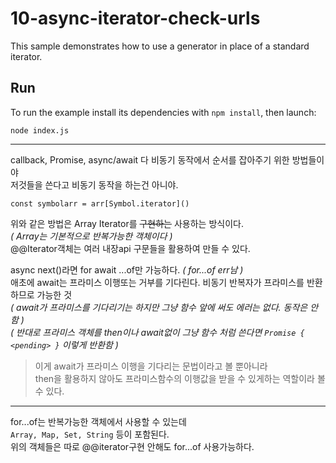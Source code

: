 # 10-async-iterator-check-urls

This sample demonstrates how to use a generator in place of a standard iterator.

## Run

To run the example install its dependencies with `npm install`, then launch:

```
node index.js
```
----
callback, Promise, async/await 다 비동기 동작에서 순서를 잡아주기 위한 방법들이야  
저것들을 쓴다고 비동기 동작을 하는건 아니야.  

```
const symbolarr = arr[Symbol.iterator]()
```
위와 같은 방법은 Array Iterator를 ~~구현하는~~ 사용하는 방식이다.  
_( Array는 기본적으로 반복가능한 객체이다 )_  
@@Iterator객체는 여러 내장api 구문들을 활용하여 만들 수 있다.  

async next()라면 for await ...of만 가능하다. _( for...of err남 )_  
애초에 await는 프라미스 이행또는 거부를 기다린다. 비동기 반복자가 프라미스를 반환하므로 가능한 것  
_( await가 프라미스를 기다리기는 하지만 그냥 함수 앞에 써도 에러는 없다. 동작은 안함 )_  
_( 반대로 프라미스 객체를 then이나 await없이 그냥 함수 처럼 쓴다면 `Promise { <pending> }` 이렇게 반환함 )_  

>이게 await가 프라미스 이행을 기다리는 문법이라고 볼 뿐아니라  
>then을 활용하지 않아도 프라미스함수의 이행값을 받을 수 있게하는 역할이라 볼 수 있다.

---
for...of는 반복가능한 객체에서 사용할 수 있는데  
`Array, Map, Set, String` 등이 포함된다.  
위의 객체들은 따로 @@iterator구현 안해도 for...of 사용가능하다.